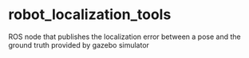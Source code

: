 robot_localization_tools
========================

ROS node that publishes the localization error between a pose and the ground truth provided by gazebo simulator
